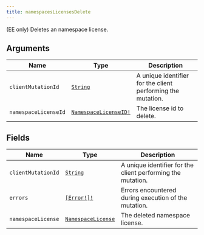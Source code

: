 ```yaml
---
title: namespacesLicensesDelete
---
```


(EE only) Deletes an namespace license.

## Arguments

| Name | Type | Description |
|------|------|-------------|
| `clientMutationId` | [`String`](../scalar/string.md) | A unique identifier for the client performing the mutation. |
| `namespaceLicenseId` | [`NamespaceLicenseID!`](../scalar/namespacelicenseid.md) | The license id to delete. |

## Fields

| Name | Type | Description |
|------|------|-------------|
| `clientMutationId` | [`String`](../scalar/string.md) | A unique identifier for the client performing the mutation. |
| `errors` | [`[Error!]!`](../union/error.md) | Errors encountered during execution of the mutation. |
| `namespaceLicense` | [`NamespaceLicense`](../object/namespacelicense.md) | The deleted namespace license. |
